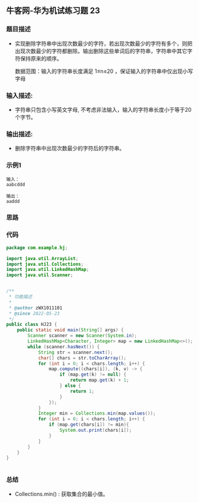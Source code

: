 ## 牛客网-华为机试练习题 23

### 题目描述

*  实现删除字符串中出现次数最少的字符，若出现次数最少的字符有多个，则把出现次数最少的字符都删除。输出删除这些单词后的字符串，字符串中其它字符保持原来的顺序。

    数据范围：输入的字符串长度满足 1≤n≤20  ，保证输入的字符串中仅出现小写字母

### 输入描述:

+   字符串只包含小写英文字母, 不考虑非法输入，输入的字符串长度小于等于20个字节。

### 输出描述:

*   删除字符串中出现次数最少的字符后的字符串。

### 示例1

```
输入：
aabcddd

输出：
aaddd
```
### 思路
### 代码
```Java
package com.example.hj;

import java.util.ArrayList;
import java.util.Collections;
import java.util.LinkedHashMap;
import java.util.Scanner;


/**
 * 功能描述
 *
 * @author zWX1011101
 * @since 2022-05-23
 */
public class HJ23 {
    public static void main(String[] args) {
        Scanner scanner = new Scanner(System.in);
        LinkedHashMap<Character, Integer> map = new LinkedHashMap<>();
        while (scanner.hasNext()) {
            String str = scanner.next();
            char[] chars = str.toCharArray();
            for (int i = 0; i < chars.length; i++) {
                map.compute((chars[i]), (k, v) -> {
                    if (map.get(k) != null) {
                        return map.get(k) + 1;
                    } else {
                        return 1;
                    }
                });
            }
            Integer min = Collections.min(map.values());
            for (int i = 0; i < chars.length; i++) {
                if (map.get(chars[i]) != min){
                    System.out.print(chars[i]);
                }
            }
        }
    }
}



```
### 总结
*   Collections.min() : 获取集合的最小值。
